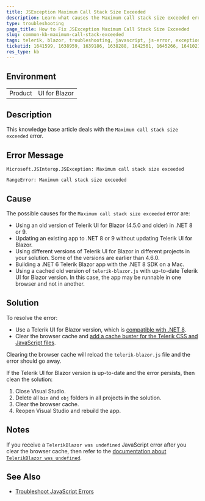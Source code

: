 ```yaml
---
title: JSException Maximum Call Stack Size Exceeded
description: Learn what causes the Maximum call stack size exceeded error and how to fix it.
type: troubleshooting
page_title: How to Fix JSException Maximum Call Stack Size Exceeded
slug: common-kb-maximum-call-stack-exceeded
tags: telerik, blazor, troubleshooting, javascript, js-error, exception
ticketid: 1641599, 1638959, 1639186, 1638288, 1642561, 1645266, 1641021
res_type: kb
---
```


## Environment

<table>
    <tbody>
        <tr>
            <td>Product</td>
            <td>UI for Blazor</td>
        </tr>
    </tbody>
</table>

## Description

This knowledge base article deals with the `Maximum call stack size exceeded` error.

## Error Message

`Microsoft.JSInterop.JSException: Maximum call stack size exceeded`

`RangeError: Maximum call stack size exceeded`

## Cause

The possible causes for the `Maximum call stack size exceeded` error are:

* Using an old version of Telerik UI for Blazor (4.5.0 and older) in .NET 8 or 9.
* Updating an existing app to .NET 8 or 9 without updating Telerik UI for Blazor.
* Using different versions of Telerik UI for Blazor in different projects in your solution. Some of the versions are earlier than 4.6.0.
* Building a .NET 6 Telerik Blazor app with the .NET 8 SDK on a Mac.
* Using a cached old version of `telerik-blazor.js` with up-to-date Telerik UI for Blazor version. In this case, the app may be runnable in one browser and not in another.

## Solution

To resolve the error:

* Use a Telerik UI for Blazor version, which is [compatible with .NET 8](slug:system-requirements#supported-net-versions).
* Clear the browser cache and [add a cache buster for the Telerik CSS and JavaScript files](slug:common-kb-browser-cache-buster).

Clearing the browser cache will reload the `telerik-blazor.js` file and the error should go away.

If the Telerik UI for Blazor version is up-to-date and the error persists, then clean the solution:

1. Close Visual Studio.
1. Delete all `bin` and `obj` folders in all projects in the solution.
1. Clear the browser cache.
1. Reopen Visual Studio and rebuild the app.

## Notes

If you receive a `TelerikBlazor was undefined` JavaScript error after you clear the browser cache, then refer to the [documentation about `TelerikBlazor was undefined`](slug:troubleshooting-js-errors#telerikblazor-was-undefined).

## See Also

* [Troubleshoot JavaScript Errors](slug:troubleshooting-js-errors)

